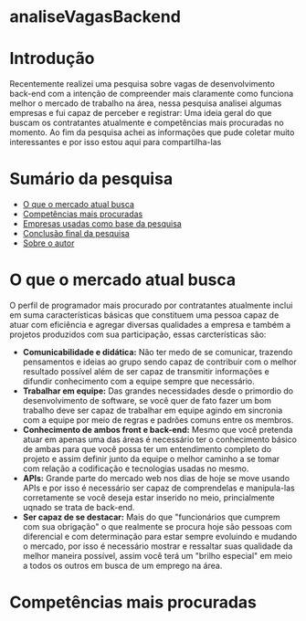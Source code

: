 <h1 allign= "center"> analiseVagasBackend </h1>

# Introdução
<p allign="center"> Recentemente realizei uma pesquisa sobre vagas de desenvolvimento back-end com a intenção de compreender mais claramente como funciona melhor o mercado de trabalho na área, nessa pesquisa analisei algumas empresas e fui capaz de perceber e registrar: Uma ideia geral do que buscam os contratantes atualmente e competências mais procuradas no momento. Ao fim da pesquisa achei as informações que pude coletar muito interessantes e por isso estou aqui para compartilha-las</p>

Sumário da pesquisa
===================
* [O que o mercado atual busca](https://github.com/FabioAdrianoSilveira/projetodev/blob/main/readme.md#o-que-o-mercado-atual-busca)
* [Competências mais procuradas](#competencias)
* [Empresas usadas como base da pesquisa](#empresas)
* [Conclusão final da pesquisa](#conclusao)
* [Sobre o autor](#sobreAutor)
 
# O que o mercado atual busca 
<p allign="center"> O perfil de programador mais procurado por contratantes atualmente inclui em suma características básicas que constituem uma pessoa capaz de atuar com eficiência e agregar diversas qualidades a empresa e também a projetos produzidos com sua participação, essas carcterísticas são: 
 
* **Comunicabilidade e didática:** Não ter medo de se comunicar, trazendo pensamentos e ideias ao grupo sendo capaz de contribuir com o melhor resultado possível além de ser capaz de transmitir informações e difundir conhecimento com a equipe sempre que necessário.
* **Trabalhar em equipe:** Das grandes necessidades desde o primordio do desenvolvimento de software, se você quer de fato fazer um bom trabalho deve ser capaz de trabalhar em equipe agindo em sincronia com a equipe por meio de regras e padrões comuns entre os membros.
* **Conhecimento de ambos front e back-end:** Mesmo que você pretenda atuar em apenas uma das áreas é necessário ter o conhecimento básico de ambas para que você possa ter um entendimento completo do projeto e assim definir junto da equipe o melhor caminho a se tomar com relação a codificação e tecnologias usadas no mesmo.
* **APIs:** Grande parte do mercado web nos dias de hoje se move usando APIs e por isso é necessário ser capaz de comprendelas e manipula-las corretamente se você deseja estar inserido no meio, princialmente uqnado se trata de back-end.
* **Ser capaz de se destacar:** Mais do que "funcionários que cumprem com sua obrigação" o que realmente se procura hoje são pessoas com diferencial e com determinação para estar sempre evoluindo e mudando o mercado, por isso é necessário mostrar e ressaltar suas qualidade da melhor maneira possível, assim você terá um "brilho especial" em meio a todos os outros em busca de um emprego na área.</p>
 
 
 # Competências mais procuradas
